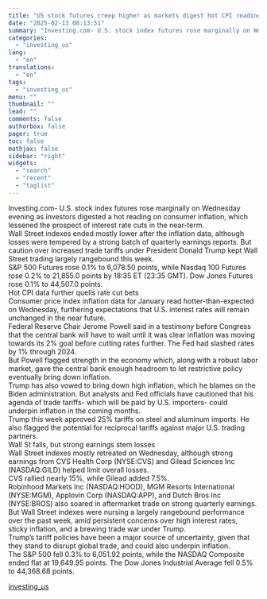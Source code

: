 ```yaml
---
title: "US stock futures creep higher as markets digest hot CPI reading"
date: "2025-02-13 08:13:51"
summary: "Investing.com- U.S. stock index futures rose marginally on Wednesday evening as investors digested a hot reading on consumer inflation, which lessened the prospect of interest rate cuts in the near-term. Wall Street indexes ended mostly lower after the inflation data, although losses were tempered by a strong batch of quarterly..."
categories:
  - "investing_us"
lang:
  - "en"
translations:
  - "en"
tags:
  - "investing_us"
menu: ""
thumbnail: ""
lead: ""
comments: false
authorbox: false
pager: true
toc: false
mathjax: false
sidebar: "right"
widgets:
  - "search"
  - "recent"
  - "taglist"
---
```


Investing.com- U.S. stock index futures rose marginally on Wednesday evening as investors digested a hot reading on consumer inflation, which lessened the prospect of interest rate cuts in the near-term.   
Wall Street indexes ended mostly lower after the inflation data, although losses were tempered by a strong batch of quarterly earnings reports. But caution over increased trade tariffs under President Donald Trump kept Wall Street trading largely rangebound this week.   
S&P 500 Futures rose 0.1% to 6,078.50 points, while Nasdaq 100 Futures rose 0.2% to 21,855.0 points by 18:35 ET (23:35 GMT). Dow Jones Futures rose 0.1% to 44,507.0 points.  
Hot CPI data further quells rate cut bets   
Consumer price index inflation data for January read hotter-than-expected on Wednesday, furthering expectations that U.S. interest rates will remain unchanged in the near future.  
Federal Reserve Chair Jerome Powell said in a testimony before Congress that the central bank will have to wait until it was clear inflation was moving towards its 2% goal before cutting rates further. The Fed had slashed rates by 1% through 2024.   
But Powell flagged strength in the economy which, along with a robust labor market, gave the central bank enough headroom to let restrictive policy eventually bring down inflation.  
Trump has also vowed to bring down high inflation, which he blames on the Biden administration. But analysts and Fed officials have cautioned that his agenda of trade tariffs- which will be paid by U.S. importers- could underpin inflation in the coming months.  
Trump this week approved 25% tariffs on steel and aluminum imports. He also flagged the potential for reciprocal tariffs against major U.S. trading partners.   
Wall St falls, but strong earnings stem losses   
Wall Street indexes mostly retreated on Wednesday, although strong earnings from CVS Health Corp (NYSE:CVS) and Gilead Sciences Inc (NASDAQ:GILD) helped limit overall losses.   
CVS rallied nearly 15%, while Gilead added 7.5%.   
 Robinhood Markets Inc (NASDAQ:HOOD), MGM Resorts International (NYSE:MGM), Applovin Corp (NASDAQ:APP), and Dutch Bros Inc (NYSE:BROS) also soared in aftermarket trade on strong quarterly earnings.  
But Wall Street indexes were nursing a largely rangebound performance over the past week, amid persistent concerns over high interest rates, sticky inflation, and a brewing trade war under Trump.  
Trump’s tariff policies have been a major source of uncertainty, given that they stand to disrupt global trade, and could also underpin inflation.   
The S&P 500 fell 0.3% to 6,051.92 points, while the NASDAQ Composite ended flat at 19,649.95 points. The Dow Jones Industrial Average fell 0.5% to 44,368.68 points.

[investing_us](https://www.investing.com/news/stock-market-news/us-stock-futures-creep-higher-as-markets-digest-hot-cpi-reading-3866251)
